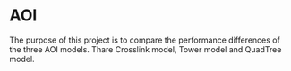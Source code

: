 # AOI
The purpose of this project is to compare the performance differences of the three AOI models. Thare Crosslink model, Tower model and QuadTree model.
